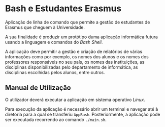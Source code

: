# Bash e Estudantes Erasmus
Aplicação de linha de comando que permite a gestão de estudantes de Erasmus que cheguem à Universidade.

A sua finalidade é produzir um protótipo duma aplicação informática futura usando a linguagem e comandos do *Bash Shell*. 

A aplicação deve permitir a gestão e criação de relatórios de várias informações como por exemplo, os nomes dos alunos e os nomes dos professores responsáveis no seu país, os nomes das instituições, as disciplinas disponibilizadas pelo departamento de informática, as disciplinas escolhidas pelos alunos, entre outros.

## Manual de Utilização

O utilizador deverá executar a aplicação em sistema operativo *Linux*.

Para execução da aplicação é necessário abrir um terminal e navegar até à diretoria para a qual se transferiu `AppBash`. Posteriormente, a aplicação pode ser executada recorrendo ao comando `./main.sh`.

